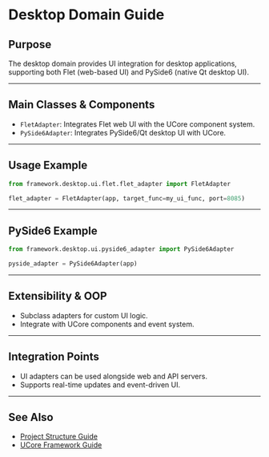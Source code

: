 # Desktop Domain Guide

## Purpose

The desktop domain provides UI integration for desktop applications, supporting both Flet (web-based UI) and PySide6 (native Qt desktop UI).

---

## Main Classes & Components

- `FletAdapter`: Integrates Flet web UI with the UCore component system.
- `PySide6Adapter`: Integrates PySide6/Qt desktop UI with UCore.

---

## Usage Example

```python
from framework.desktop.ui.flet.flet_adapter import FletAdapter

flet_adapter = FletAdapter(app, target_func=my_ui_func, port=8085)
```

---

## PySide6 Example

```python
from framework.desktop.ui.pyside6_adapter import PySide6Adapter

pyside_adapter = PySide6Adapter(app)
```

---

## Extensibility & OOP

- Subclass adapters for custom UI logic.
- Integrate with UCore components and event system.

---

## Integration Points

- UI adapters can be used alongside web and API servers.
- Supports real-time updates and event-driven UI.

---

## See Also

- [Project Structure Guide](project-structure-guide.md)
- [UCore Framework Guide](ucore-framework-guide.md)
